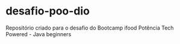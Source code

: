 # desafio-poo-dio
Repositório criado para o desafio do Bootcamp ifood Potência Tech Powered - Java beginners
